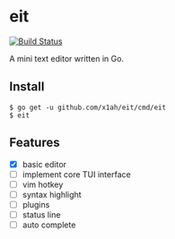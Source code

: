 # eit

[![Build Status](https://travis-ci.org/x1ah/eit.svg?branch=master)](https://travis-ci.org/x1ah/eit)

A mini text editor written in Go.

## Install

```
$ go get -u github.com/x1ah/eit/cmd/eit
$ eit
```

## Features

- [x] basic editor
- [ ] implement core TUI interface
- [ ] vim hotkey
- [ ] syntax highlight
- [ ] plugins
- [ ] status line
- [ ] auto complete
